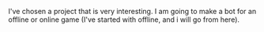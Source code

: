 I've chosen a project that is very interesting. I am going to make a bot for an offline or online game (I've started with offline, and i will go from here).
